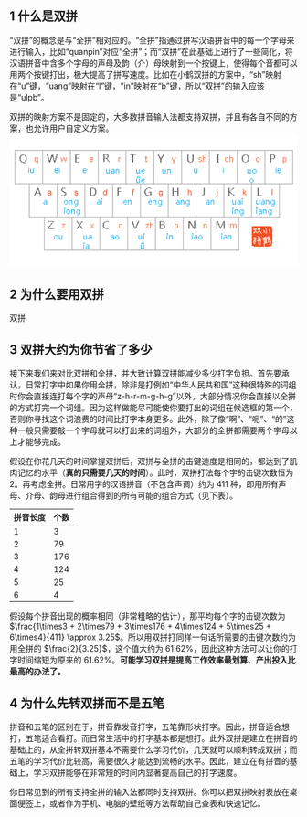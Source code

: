 ## 1 什么是双拼
“双拼”的概念是与“全拼”相对应的。“全拼”指通过拼写汉语拼音中的每一个字母来进行输入，比如“quanpin”对应“全拼”；而“双拼”在此基础上进行了一些简化，将汉语拼音中含多个字母的声母及韵（介）母映射到一个按键上，使得每个音都可以用两个按键打出，极大提高了拼写速度。比如在小鹤双拼的方案中，“sh”映射在“u”键，“uang”映射在“l”键，“in”映射在“b”键，所以“双拼”的输入应该是“ulpb”。

双拼的映射方案不是固定的，大多数拼音输入法都支持双拼，并且有各自不同的方案，也允许用户自定义方案。
![](./hejp.png)

## 2 为什么要用双拼
<!-- 讲双拼的优点，比如上手快，收获付出比高，提高工作效率，单手打字 -->
双拼

## 3 双拼大约为你节省了多少
接下来我们来对比双拼和全拼，并大致计算双拼能减少多少打字负担。首先要承认，日常打字中如果你用全拼，除非是打例如“中华人民共和国”这种很特殊的词组时你会直接连打每个字的声母“z-h-r-m-g-h-g”以外，大部分情况你会直接以全拼的方式打完一个词组。因为这样做能尽可能使你要打出的词组在候选框的第一个，否则你寻找这个词浪费的时间比打字本身更多。此外，除了像“啊”、“呃”、“的”这种一般只需要敲一个字母就可以打出来的词组外，大部分的全拼都需要两个字母以上才能够完成。

假设在你花几天的时间掌握双拼后，双拼与全拼的击键速度是相同的，都达到了肌肉记忆的水平（**真的只需要几天的时间**）。此时，双拼打法每个字的击键次数恒为 2。再考虑全拼。日常用字的汉语拼音（不包含声调）约为 411 种，即用所有声母、介母、韵母进行组合得到的所有可能的组合方式（见下表）。
<!-- | 拼音长度 | 1 | 2 | 3 | 4 | 5 | 6 |
| - | - | - | - | - | - | - |
| 个数 | 3 | 79 | 176 | 124 | 25 | 4 | -->

| 拼音长度 | 个数 |
| - | - |
| 1 | 3 |
| 2 | 79 |
| 3 | 176 |
| 4 | 124 |
| 5 | 25 |
| 6 | 4 |
假设每个拼音出现的概率相同（非常粗略的估计），那平均每个字的击键次数为 $\frac{1\times3 + 2\times79 + 3\times176 + 4\times124 + 5\times25 + 6\times4}{411} \approx 3.25$。所以用双拼打同样一句话所需要的击键次数约为用全拼的 $\frac{2}{3.25}$，这个值大约为 $61.62\%$，因此这种方法可以让你的打字时间缩短为原来的  $61.62\%$。**可能学习双拼是提高工作效率最划算、产出投入比最高的办法了。**

## 4 为什么先转双拼而不是五笔
拼音和五笔的区别在于，拼音靠发音打字，五笔靠形状打字。因此，拼音适合想打，五笔适合看打。而日常生活中的打字基本都是想打。此外双拼是建立在拼音的基础上的，从全拼转双拼基本不需要什么学习代价，几天就可以顺利转成双拼；而五笔的学习代价比较高，需要很久才能达到流畅的水平。因此，建立在有拼音的基础上，学习双拼能够在非常短的时间内显著提高自己的打字速度。

你日常见到的所有支持全拼的输入法都同时支持双拼。你可以把双拼映射表放在桌面便签上，或者作为手机、电脑的壁纸等方法帮助自己查表和快速记忆。